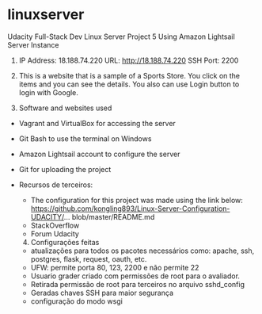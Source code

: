 # linuxserver
Udacity Full-Stack Dev Linux Server Project 5
Using Amazon Lightsail Server Instance

1) IP Address: 18.188.74.220
   URL: http://18.188.74.220
   SSH Port: 2200

2) This is a website that is a sample of a Sports Store. 
You click on the items and you can see the details. 
You also can use Login button to login with Google.


3) Software and websites used
- Vagrant and VirtualBox for accessing the server
- Git Bash to use the terminal on Windows
- Amazon Lightsail account to configure the server
- Git for uploading the project
- Recursos de terceiros:
  - The configuration for this project was made using the link below:
https://github.com/kongling893/Linux-Server-Configuration-UDACITY/...
blob/master/README.md
  - StackOverflow
  - Forum Udacity
  
  4) Configurações feitas
  - atualizações para todos os pacotes necessários como: 
    apache, ssh, postgres, flask, request, oauth, etc.
  - UFW: permite porta 80, 123, 2200 e não permite 22
  - Usuario grader criado com permissões de root para o avaliador.
  - Retirada permissão de root para terceiros no arquivo sshd_config
  - Geradas chaves SSH para maior segurança
  - configuração do modo wsgi
 
